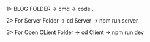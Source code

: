 1> BLOG FOLDER
   -> cmd -> code . 

2>  For Server Folder
   -> cd Server
   -> npm run server  

3> For Open CLient  Folder
   -> cd Client
   -> npm run dev     
